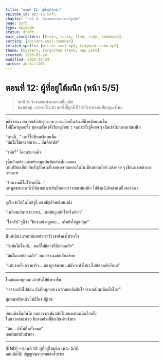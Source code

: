 ```yaml
---
title: "ตอนที่ 12: ผู้ที่อยู่ใต้ผนึก"  
episode_id: ep3-12-5of5  
chapter: "บทที่ 3: ร่องรอยแห่งสงครามที่ถูกลืม"  
page: 5of5  
type: episode  
status: draft  
main_characters: [klein, lucia, finn, rudy, kanokwan]  
setting: [ancient-seal-chamber]  
related_spells: [mirror-seal-ep3, fragment-echo-ep3]  
theme: [mystery, forgotten truth, new path]  
created: 2025-03-24  
modified: 2025-03-24  
author: abckill101  
---
```

# ตอนที่ 12: ผู้ที่อยู่ใต้ผนึก (หน้า 5/5)  
> บทที่ 3: ร่องรอยแห่งสงครามที่ถูกลืม  
> หมายเหตุ: เงาหายไปแล้ว แต่สิ่งที่ถูกทิ้งไว้กำลังจะกลายเป็นกุญแจใหม่

---

หลังจากเงาสลายกลับเข้าสู่วงเวท ความเงียบในห้องก็ยิ่งหนักแน่นขึ้น  
ไม่มีใครพูดอะไร ทุกคนยังคงตั้งรับอยู่เงียบ ๆ จนกระทั่งรูดี้ค่อย ๆ เดินเข้าไปกลางแท่นผนึก

“ตรงนี้...” เขาชี้ไปที่รอยขีดบนพื้น  
“มันไม่ใช่แค่รอยเวท... มันคือรหัส”

“รหัส?” ไคลน์ขมวดคิ้ว

รูดี้พยักหน้า และหยิบสมุดบันทึกเล่มเล็กออกมา  
เขาเปรียบเทียบกับสัญลักษณ์ที่เคยพบจากแหล่งอื่นในเมืองฟอลเทียร์ แล้วค่อย ๆ เขียนบางอย่างลงกระดาษ

“ข้อความนี้ไม่ได้จบที่นี่...”  
เขาพูดขณะลากนิ้วไปตามแนวเส้นที่ทอดยาวจากแท่นผนึก ไปยังผนังอีกด้านหนึ่งของห้อง

---

ลูเซียเข้าไปยืนใกล้รูดี้ มองสัญลักษณ์บนผนัง

“เหมือนเส้นทางนำทาง... แต่มันถูกตัดไว้ครึ่งเดียว”

“ใช่ครับ” รูดี้ว่า “มีบางอย่างถูกลบ... หรือยังไม่ถูกปลุก”

---

ฟินน์เดินวนรอบห้องอย่างระวัง เขายังคงไม่วางใจ

“ถึงมันไม่โจมตี... ผมก็ไม่คิดว่าที่นี่ปลอดภัย”

“มันไม่เคยปลอดภัย” กนกวรรณเอ่ยเสียงเรียบ

“แต่บางครั้ง ความจริง... ต้องถูกค้นพบ แม้มันจะทำให้เราไม่ปลอดภัยก็ตาม”

---

ไคลน์มองทุกคน แล้วหันไปยังทางขึ้น

“เราจะกลับไปก่อน บันทึกทุกอย่าง แล้วค่อยตัดสินใจว่าจะกลับมาอีกเมื่อไหร่”

ทุกคนพยักหน้า ไม่มีใครปฏิเสธ

---

ก่อนเดินขึ้นบันได กนกวรรณหันกลับไปมองแท่นผนึกอีกครั้ง  
ในแววตาของเธอ มีบางอย่างที่ลึกเกินคำอธิบาย

“มัน... ยังไม่ตื่นทั้งหมด”  
เธอพึมพำกับตัวเอง

---

[END] – ตอนที่ 12: ผู้ที่อยู่ใต้ผนึก (หน้า 5/5)  
ตอนถัดไป: สัญญาณจากรอยต่อโบราณ
